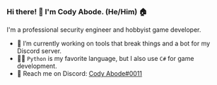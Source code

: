 ### Hi there! 👋 I'm Cody Abode. (He/Him) 🏠
I'm a professional security engineer and hobbyist game developer.

- 🔭 I’m currently working on tools that break things and a bot for my Discord server.
- 👨‍💻 `Python` is my favorite language, but I also use `C#` for game development.
- 💬 Reach me on Discord: [Cody Abode#0011](https://discordapp.com/users/232361117643440129)

<!--
**CodyAbode/CodyAbode** is a ✨ _special_ ✨ repository because its `README.md` (this file) appears on your GitHub profile.

Here are some ideas to get you started:

- 🔭 I’m currently working on ...
- 🌱 I’m currently learning ...
- 👯 I’m looking to collaborate on ...
- 🤔 I’m looking for help with ...
- 💬 Ask me about ...
- 📫 How to reach me: ...
- 😄 Pronouns: ...
- ⚡ Fun fact: ...
-->
